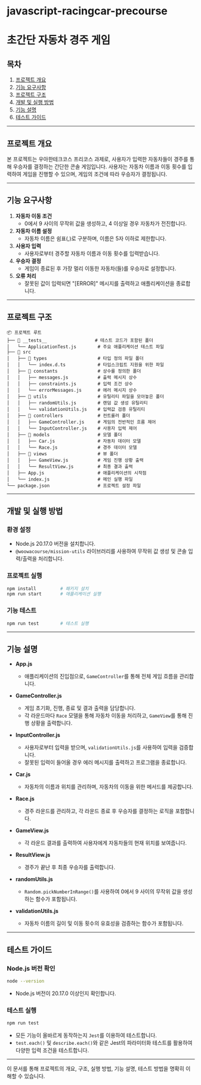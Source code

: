 # javascript-racingcar-precourse

# 초간단 자동차 경주 게임

## 목차
1. [프로젝트 개요](#프로젝트-개요)
2. [기능 요구사항](#기능-요구사항)
3. [프로젝트 구조](#프로젝트-구조)
4. [개발 및 실행 방법](#개발-및-실행-방법)
5. [기능 설명](#기능-설명)
6. [테스트 가이드](#테스트-가이드)

---

## 프로젝트 개요
본 프로젝트는 우아한테크코스 프리코스 과제로, 사용자가 입력한 자동차들이 경주를 통해 우승자를 결정하는 간단한 콘솔 게임입니다. 사용자는 자동차 이름과 이동 횟수를 입력하여 게임을 진행할 수 있으며, 게임의 조건에 따라 우승자가 결정됩니다.

---

## 기능 요구사항
1. **자동차 이동 조건**
   - 0에서 9 사이의 무작위 값을 생성하고, 4 이상일 경우 자동차가 전진합니다.
2. **자동차 이름 설정**
   - 자동차 이름은 쉼표(,)로 구분하며, 이름은 5자 이하로 제한합니다.
3. **사용자 입력**
   - 사용자로부터 경주할 자동차 이름과 이동 횟수를 입력받습니다.
4. **우승자 결정**
   - 게임이 종료된 후 가장 멀리 이동한 자동차(들)를 우승자로 설정합니다.
5. **오류 처리**
   - 잘못된 값이 입력되면 "[ERROR]" 메시지를 출력하고 애플리케이션을 종료합니다.

---

## 프로젝트 구조
```
📦 프로젝트 루트
├── 📂 __tests__                  # 테스트 코드가 포함된 폴더
│   └── ApplicationTest.js        # 주요 애플리케이션 테스트 파일
├── 📂 src
│   ├── 📂 types                   # 타입 정의 파일 폴더
│   │   └── index.d.ts            # 타입스크립트 지원을 위한 파일
│   ├── 📂 constants               # 상수를 정의한 폴더
│   │   ├── messages.js           # 출력 메시지 상수
│   │   ├── constraints.js        # 입력 조건 상수
│   │   └── errorMessages.js      # 에러 메시지 상수
│   ├── 📂 utils                   # 유틸리티 파일을 모아놓은 폴더
│   │   ├── randomUtils.js        # 랜덤 값 생성 유틸리티
│   │   └── validationUtils.js    # 입력값 검증 유틸리티
│   ├── 📂 controllers             # 컨트롤러 폴더
│   │   ├── GameController.js     # 게임의 전반적인 흐름 제어
│   │   └── InputController.js    # 사용자 입력 제어
│   ├── 📂 models                  # 모델 폴더
│   │   ├── Car.js                # 자동차 데이터 모델
│   │   └── Race.js               # 경주 데이터 모델
│   ├── 📂 views                   # 뷰 폴더
│   │   ├── GameView.js           # 게임 진행 상황 출력
│   │   └── ResultView.js         # 최종 결과 출력
│   ├── App.js                    # 애플리케이션의 시작점
│   └── index.js                  # 메인 실행 파일
└── package.json                  # 프로젝트 설정 파일
```

---

## 개발 및 실행 방법

### 환경 설정
- Node.js 20.17.0 버전을 설치합니다.
- `@woowacourse/mission-utils` 라이브러리를 사용하여 무작위 값 생성 및 콘솔 입력/출력을 처리합니다.

### 프로젝트 실행
```bash
npm install         # 패키지 설치
npm run start       # 애플리케이션 실행
```

### 기능 테스트
```bash
npm run test        # 테스트 실행
```

---

## 기능 설명

- **App.js**
  - 애플리케이션의 진입점으로, `GameController`를 통해 전체 게임 흐름을 관리합니다.

- **GameController.js**
  - 게임 초기화, 진행, 종료 및 결과 출력을 담당합니다.
  - 각 라운드마다 `Race` 모델을 통해 자동차 이동을 처리하고, `GameView`를 통해 진행 상황을 출력합니다.

- **InputController.js**
  - 사용자로부터 입력을 받으며, `validationUtils.js`를 사용하여 입력을 검증합니다.
  - 잘못된 입력이 들어올 경우 에러 메시지를 출력하고 프로그램을 종료합니다.

- **Car.js**
  - 자동차의 이름과 위치를 관리하며, 자동차의 이동을 위한 메서드를 제공합니다.

- **Race.js**
  - 경주 라운드를 관리하고, 각 라운드 종료 후 우승자를 결정하는 로직을 포함합니다.

- **GameView.js**
  - 각 라운드 결과를 출력하여 사용자에게 자동차들의 현재 위치를 보여줍니다.

- **ResultView.js**
  - 경주가 끝난 후 최종 우승자를 출력합니다.

- **randomUtils.js**
  - `Random.pickNumberInRange()`를 사용하여 0에서 9 사이의 무작위 값을 생성하는 함수가 포함됩니다.

- **validationUtils.js**
  - 자동차 이름의 길이 및 이동 횟수의 유효성을 검증하는 함수가 포함됩니다.

---

## 테스트 가이드

### Node.js 버전 확인
```bash
node --version
```
- Node.js 버전이 20.17.0 이상인지 확인합니다.

### 테스트 실행
```bash
npm run test
```
- 모든 기능이 올바르게 동작하는지 `Jest`를 이용하여 테스트합니다.
- `test.each()` 및 `describe.each()`와 같은 Jest의 파라미터화 테스트를 활용하여 다양한 입력 조건을 테스트합니다.

--- 

이 문서를 통해 프로젝트의 개요, 구조, 실행 방법, 기능 설명, 테스트 방법을 명확히 이해할 수 있습니다.